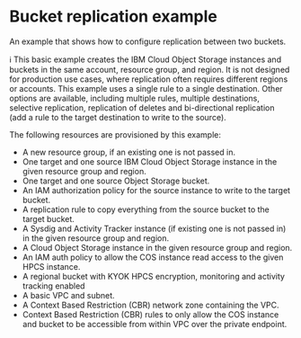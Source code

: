 # Bucket replication example

An example that shows how to configure replication between two buckets.

:information_source: This basic example creates the IBM Cloud Object Storage instances and buckets in the same account, resource group, and region. It is not designed for production use cases, where replication often requires different regions or accounts. This example uses a single rule to a single destination. Other options are available, including multiple rules, multiple destinations, selective replication, replication of deletes and bi-directional replication (add a rule to the target destination to write to the source).

The following resources are provisioned by this example:

- A new resource group, if an existing one is not passed in.
- One target and one source IBM Cloud Object Storage instance in the given resource group and region.
- One target and one source Object Storage bucket.
- An IAM authorization policy for the source instance to write to the target bucket.
- A replication rule to copy everything from the source bucket to the target bucket.
- A Sysdig and Activity Tracker instance (if existing one is not passed in) in the given resource group and region.
- A Cloud Object Storage instance in the given resource group and region.
- An IAM auth policy to allow the COS instance read access to the given HPCS instance.
- A regional bucket with KYOK HPCS encryption, monitoring and activity tracking enabled
- A basic VPC and subnet.
- A Context Based Restriction (CBR) network zone containing the VPC.
- Context Based Restriction (CBR) rules to only allow the COS instance and bucket to be accessible from within VPC over the private endpoint.
